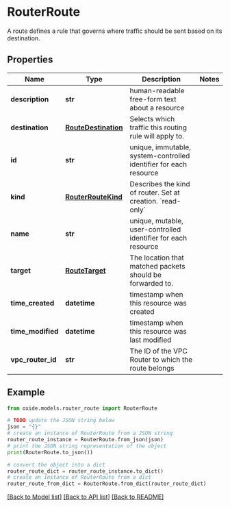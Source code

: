 # RouterRoute

A route defines a rule that governs where traffic should be sent based on its destination.

## Properties

Name | Type | Description | Notes
------------ | ------------- | ------------- | -------------
**description** | **str** | human-readable free-form text about a resource | 
**destination** | [**RouteDestination**](RouteDestination.md) | Selects which traffic this routing rule will apply to. | 
**id** | **str** | unique, immutable, system-controlled identifier for each resource | 
**kind** | [**RouterRouteKind**](RouterRouteKind.md) | Describes the kind of router. Set at creation. &#x60;read-only&#x60; | 
**name** | **str** | unique, mutable, user-controlled identifier for each resource | 
**target** | [**RouteTarget**](RouteTarget.md) | The location that matched packets should be forwarded to. | 
**time_created** | **datetime** | timestamp when this resource was created | 
**time_modified** | **datetime** | timestamp when this resource was last modified | 
**vpc_router_id** | **str** | The ID of the VPC Router to which the route belongs | 

## Example

```python
from oxide.models.router_route import RouterRoute

# TODO update the JSON string below
json = "{}"
# create an instance of RouterRoute from a JSON string
router_route_instance = RouterRoute.from_json(json)
# print the JSON string representation of the object
print(RouterRoute.to_json())

# convert the object into a dict
router_route_dict = router_route_instance.to_dict()
# create an instance of RouterRoute from a dict
router_route_from_dict = RouterRoute.from_dict(router_route_dict)
```
[[Back to Model list]](../README.md#documentation-for-models) [[Back to API list]](../README.md#documentation-for-api-endpoints) [[Back to README]](../README.md)


